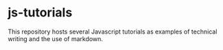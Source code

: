 # js-tutorials
This repository hosts several Javascript tutorials as examples of technical writing and the use of markdown.
